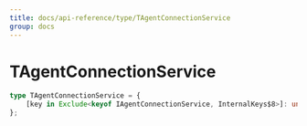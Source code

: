 ```yaml
---
title: docs/api-reference/type/TAgentConnectionService
group: docs
---
```


# TAgentConnectionService

```ts
type TAgentConnectionService = {
    [key in Exclude<keyof IAgentConnectionService, InternalKeys$8>]: unknown;
};
```


